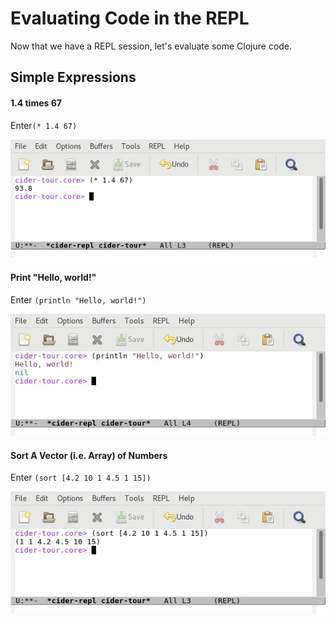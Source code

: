 # Evaluating Code in the REPL

Now that we have a REPL session, let's evaluate some Clojure code.

## Simple Expressions

#### 1.4 times 67 
Enter`(* 1.4 67)`

![REPL Screenshot - 1.4 * 67](images/repl_expr_mult.jpg)

#### Print "Hello, world!"
Enter `(println "Hello, world!")`

![REPL Screenshot - Hello, world!](images/repl_hello_world.jpg)

#### Sort A Vector (i.e. Array) of Numbers
Enter `(sort [4.2 10 1 4.5 1 15])`

![REPL Screenshot - Vector Sort](images/repl_expr_sort.jpg)



